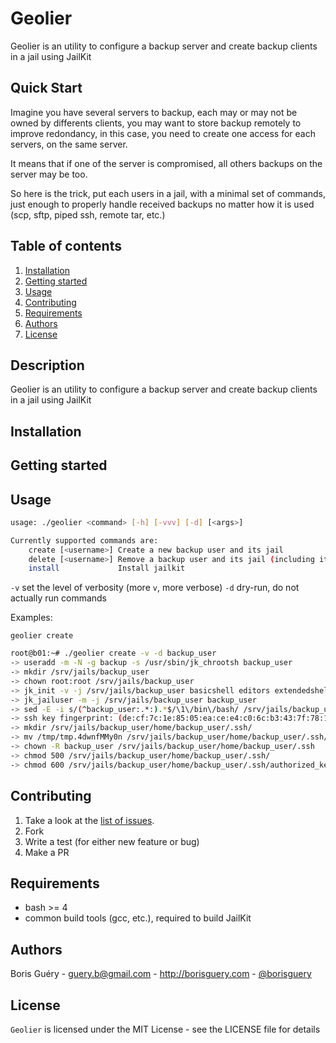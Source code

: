 Geolier
==============

Geolier is an utility to configure a backup server and create backup clients in a jail using JailKit

Quick Start
-----------

Imagine you have several servers to backup, each may or may not be owned by differents clients, you may
want to store backup remotely to improve redondancy, in this case, you need to create one access for each
servers, on the same server.

It means that if one of the server is compromised, all others backups on the server may be too.

So here is the trick, put each users in a jail, with a minimal set of commands, just enough to properly
handle received backups no matter how it is used (scp, sftp, piped ssh, remote tar, etc.)

Table of contents
-----------------

1. [Installation](#installation)
2. [Getting started](#getting-started)
3. [Usage](#usage)
4. [Contributing](#contributing)
5. [Requirements](#requirements)
6. [Authors](#authors)
7. [License](#license)

Description
-----------

Geolier is an utility to configure a backup server and create backup clients in a jail using JailKit

Installation
------------

Getting started
---------------

Usage
-----

```bash
usage: ./geolier <command> [-h] [-vvv] [-d] [<args>]

Currently supported commands are:
    create [<username>] Create a new backup user and its jail
    delete [<username>] Remove a backup user and its jail (including its data)
    install             Install jailkit
```

`-v` set the level of verbosity (more `v`, more verbose)
`-d` dry-run, do not actually run commands


Examples:

`geolier create`

```bash
root@b01:~# ./geolier create -v -d backup_user
-> useradd -m -N -g backup -s /usr/sbin/jk_chrootsh backup_user
-> mkdir /srv/jails/backup_user
-> chown root:root /srv/jails/backup_user
-> jk_init -v -j /srv/jails/backup_user basicshell editors extendedshell netutils ssh uidbasics jk_lsh scp custom
-> jk_jailuser -m -j /srv/jails/backup_user backup_user
-> sed -E -i s/(^backup_user:.*:).*$/\1\/bin\/bash/ /srv/jails/backup_user/etc/passwd
-> ssh key fingerprint: (de:cf:7c:1e:85:05:ea:ce:e4:c0:6c:b3:43:7f:78:1a)
-> mkdir /srv/jails/backup_user/home/backup_user/.ssh/
-> mv /tmp/tmp.4dwnfMMy0n /srv/jails/backup_user/home/backup_user/.ssh/authorized_keys
-> chown -R backup_user /srv/jails/backup_user/home/backup_user/.ssh
-> chmod 500 /srv/jails/backup_user/home/backup_user/.ssh/
-> chmod 600 /srv/jails/backup_user/home/backup_user/.ssh/authorized_keys
```


Contributing
------------

1. Take a look at the [list of issues](http://github.com/borisguery/geolier/issues).
2. Fork
3. Write a test (for either new feature or bug)
4. Make a PR

Requirements
------------

* bash >= 4
* common build tools (gcc, etc.), required to build JailKit

Authors
-------

Boris Guéry - guery.b@gmail.com - http://borisguery.com - [@borisguery](https://twitter.com/borisguery)

License
-------

`Geolier` is licensed under the MIT License - see the LICENSE file for details
